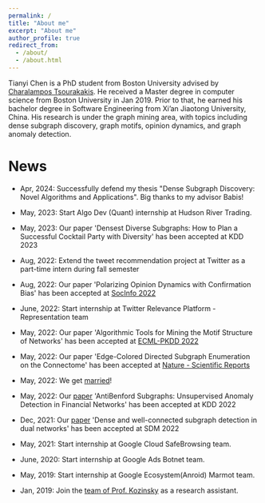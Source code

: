 ```yaml
---
permalink: /
title: "About me"
excerpt: "About me"
author_profile: true
redirect_from: 
  - /about/
  - /about.html
---
```


Tianyi Chen is a PhD student from Boston University advised by [Charalampos Tsourakakis](https://tsourakakis.com/). He received a Master degree in computer science from Boston University in Jan 2019. Prior to that, he earned his bachelor degree in Software Engineering from Xi’an Jiaotong University, China. His research is under the graph mining area, with topics including dense subgraph discovery, graph motifs, opinion dynamics, and graph anomaly detection.

News
======

- Apr, 2024: Successfully defend my thesis "Dense Subgraph Discovery: Novel Algorithms and Applications". Big thanks to my advisor Babis!
 
- May, 2023: Start Algo Dev (Quant) internship at Hudson River Trading.

- May, 2023: Our paper 'Densest Diverse Subgraphs: How to Plan a Successful Cocktail Party with Diversity' has been accepted at KDD 2023

- Aug, 2022: Extend the tweet recommendation project at Twitter as a part-time intern during fall semester

- Aug, 2022: Our paper 'Polarizing Opinion Dynamics with Confirmation Bias' has been accepted at [SocInfo 2022](http://www.dcs.gla.ac.uk/socinfo2022/)

- June, 2022: Start internship at Twitter Relevance Platform - Representation team

- May, 2022: Our paper 'Algorithmic Tools for Mining the Motif Structure of Networks' has been accepted at [ECML-PKDD 2022](https://2022.ecmlpkdd.org/index.php/accepted-papers/) 
  
- May, 2022: Our paper 'Edge-Colored Directed Subgraph Enumeration on the Connectome' has been accepted at [Nature - Scientific Reports](https://www.nature.com/srep/) 

- May, 2022: We get [married](https://c752334430.github.io/files/marriage.jpg)! 
  
- May, 2022: Our [paper](https://arxiv.org/abs/2205.13426) 'AntiBenford Subgraphs: Unsupervised Anomaly Detection in Financial Networks' has been accepted at KDD 2022 
  
- Dec, 2021: Our [paper](https://epubs.siam.org/doi/abs/10.1137/1.9781611977172.41) 'Dense and well-connected subgraph detection in dual networks' has been accepted at SDM 2022 
  
- May, 2021: Start internship at Google Cloud SafeBrowsing team.

- June, 2020: Start internship at Google Ads Botnet team.

- May, 2019: Start internship at Google Ecosystem(Anroid) Marmot team.

- Jan, 2019: Join the [team of Prof. Kozinsky](https://bkoz.seas.harvard.edu/)  as a research assistant.
